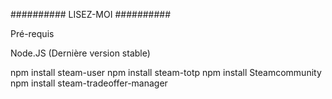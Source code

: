 ########## LISEZ-MOI ##########

Pré-requis

Node.JS (Dernière version stable)

npm install steam-user
npm install steam-totp
npm install Steamcommunity
npm install steam-tradeoffer-manager
